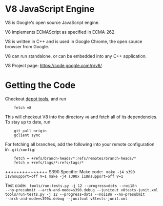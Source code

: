 V8 JavaScript Engine
=============

V8 is Google's open source JavaScript engine.

V8 implements ECMAScript as specified in ECMA-262.

V8 is written in C++ and is used in Google Chrome, the open source
browser from Google.

V8 can run standalone, or can be embedded into any C++ application.

V8 Project page: https://code.google.com/p/v8/


Getting the Code
=============

Checkout [depot tools](http://www.chromium.org/developers/how-tos/install-depot-tools), and run

        fetch v8

This will checkout V8 into the directory `v8` and fetch all of its dependencies.
To stay up to date, run

        git pull origin
        gclient sync

For fetching all branches, add the following into your remote
configuration in `.git/config`:

        fetch = +refs/branch-heads/*:refs/remotes/branch-heads/*
        fetch = +refs/tags/*:refs/tags/*

+++++++++++++++
S390 Specific:
Make code:
<code>
make -j4 s390 i18nsupport=off V=1
make -j4 s390x i18nsupport=off V=1
</code>

Test code:
<code>
tools/run-tests.py -j 12 --progress=dots --noi18n --no-presubmit --arch-and-mode=s390.debug --junitout v8tests-junit.xml
tools/run-tests.py -j 12 --progress=dots --noi18n --no-presubmit --arch-and-mode=s390x.debug --junitout v8tests-junit.xml
</code>

